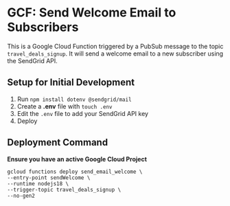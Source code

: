 # GCF: Send Welcome Email to Subscribers

This is a Google Cloud Function triggered by a PubSub message to the topic `travel_deals_signup`. It will send a welcome email to a new subscriber using the SendGrid API.

## Setup for Initial Development

1. Run `npm install dotenv @sendgrid/mail`
2. Create a **.env** file with `touch .env`
3. Edit the `.env` file to add your SendGrid API key
4. Deploy

## Deployment Command
**Ensure you have an active Google Cloud Project**

```
gcloud functions deploy send_email_welcome \
--entry-point sendWelcome \
--runtime nodejs18 \
--trigger-topic travel_deals_signup \
--no-gen2
```